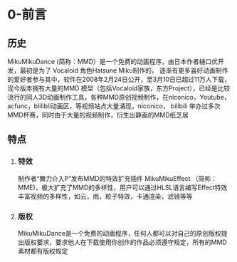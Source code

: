 # 0-前言

## 历史

MikuMikuDance (简称：MMD）是一个免费的动画程序，由日本作者樋口优开发，最初是为了 Vocaloid 角色Hatsune Miku制作的， 逐渐有更多喜好动画制作的爱好者参与其中，软件在2008年2月24日公开，至3月10日已超过11万人下载，现今版本拥有大量的MMD 模型（包括Vocaloid家族，东方Project），已经是比较流行的同人3D动画制作工具，各种MMD原创视频制作，在niconico，Youtube，acfunc，blilibli动画区，等视频站点大量涌现，niconico， bilibili 举办过多次MMD杯赛，同时由于大量的视频制作，衍生出静画的MMD纸芝居

## 特点

1. ### 特效

   制作者“舞力介入P”发布MMD的特效扩充插件 MikuMikuEffect （简称：MME)，极大扩充了MMD的多样性，用户可以通过HLSL语言编写Effect特效丰富视频的多样性，如云，雨，粒子特效，卡通渲染，滤镜等等

1. ### 版权

   MikuMikuDance是一个免费的动画程序，任何人都可以对自己的原创版权提出版权要求，要求他人在下载使用你创作的作品必须遵守规定，所有的MMD素材都有版权规定
